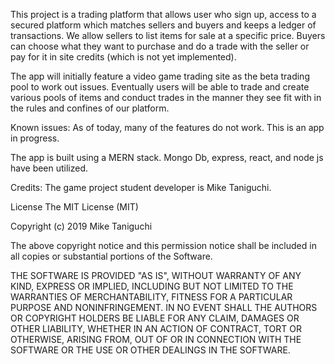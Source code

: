 This project is a trading platform that allows user who sign up, access to a secured platform which matches sellers and buyers and keeps a ledger of transactions. We allow sellers to list items for sale at a specific price. Buyers can choose what they want to purchase and do a trade with the seller or pay for it in site credits (which is not yet implemented).

The app will initially feature a video game trading site as the beta trading pool to work out issues. Eventually users will be able to trade and create various pools of items and conduct trades in the manner they see fit with in the rules and confines of our platform.

Known issues: As of today, many of the features do not work. This is an app in progress.

The app is built using a MERN stack. Mongo Db, express, react, and node js have been utilized.

Credits: The game project student developer is Mike Taniguchi.

License The MIT License (MIT)

Copyright (c) 2019 Mike Taniguchi

The above copyright notice and this permission notice shall be included in all copies or substantial portions of the Software.

THE SOFTWARE IS PROVIDED "AS IS", WITHOUT WARRANTY OF ANY KIND, EXPRESS OR IMPLIED, INCLUDING BUT NOT LIMITED TO THE WARRANTIES OF MERCHANTABILITY, FITNESS FOR A PARTICULAR PURPOSE AND NONINFRINGEMENT. IN NO EVENT SHALL THE AUTHORS OR COPYRIGHT HOLDERS BE LIABLE FOR ANY CLAIM, DAMAGES OR OTHER LIABILITY, WHETHER IN AN ACTION OF CONTRACT, TORT OR OTHERWISE, ARISING FROM, OUT OF OR IN CONNECTION WITH THE SOFTWARE OR THE USE OR OTHER DEALINGS IN THE SOFTWARE.